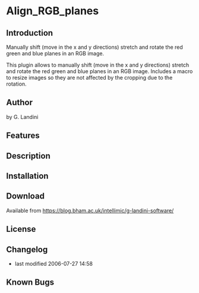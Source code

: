 # Align_RGB_planes

## Introduction

Manually shift (move in the x and y directions) stretch and rotate the
red green and blue planes in an RGB image.

This plugin allows to manually shift (move in the x and y directions)
stretch and rotate the red green and blue planes in an RGB image.
Includes a macro to resize images so they are not affected by the
cropping due to the rotation.

## Author

by G. Landini

## Features

## Description

## Installation

## Download

Available from <https://blog.bham.ac.uk/intellimic/g-landini-software/>

## License

## Changelog

-   last modified 2006-07-27 14:58

## Known Bugs
